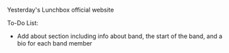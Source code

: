 Yesterday's Lunchbox official website

To-Do List:
- Add about section including info about band, the start of the band, and a bio for each band member